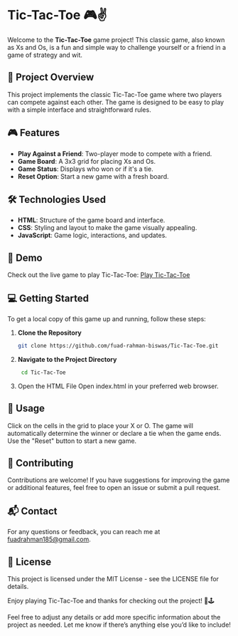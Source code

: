 # Tic-Tac-Toe 🎮✌️

Welcome to the **Tic-Tac-Toe** game project! This classic game, also known as Xs and Os, is a fun and simple way to challenge yourself or a friend in a game of strategy and wit. 

## 🚀 Project Overview

This project implements the classic Tic-Tac-Toe game where two players can compete against each other. The game is designed to be easy to play with a simple interface and straightforward rules.

## 🎮 Features

- **Play Against a Friend**: Two-player mode to compete with a friend.
- **Game Board**: A 3x3 grid for placing Xs and Os.
- **Game Status**: Displays who won or if it's a tie.
- **Reset Option**: Start a new game with a fresh board.

## 🛠️ Technologies Used

- **HTML**: Structure of the game board and interface.
- **CSS**: Styling and layout to make the game visually appealing.
- **JavaScript**: Game logic, interactions, and updates.

## 🌟 Demo

Check out the live game to play Tic-Tac-Toe: [Play Tic-Tac-Toe](https://github.com/fuad-rahman-biswas/Tic-Tac-Toe)

## 💻 Getting Started

To get a local copy of this game up and running, follow these steps:

1. **Clone the Repository**
   ```bash
   git clone https://github.com/fuad-rahman-biswas/Tic-Tac-Toe.git

2. **Navigate to the Project Directory**
   ```bash
    cd Tic-Tac-Toe

3. Open the HTML File
  Open index.html in your preferred web browser.


## 🔧 Usage

Click on the cells in the grid to place your X or O.
The game will automatically determine the winner or declare a tie when the game ends.
Use the "Reset" button to start a new game.


## 🤝 Contributing
Contributions are welcome! If you have suggestions for improving the game or additional features, feel free to open an issue or submit a pull request.

## 📬 Contact
For any questions or feedback, you can reach me at fuadrahman185@gmail.com.

## 📄 License
This project is licensed under the MIT License - see the LICENSE file for details.

Enjoy playing Tic-Tac-Toe and thanks for checking out the project! 🎉🕹️


Feel free to adjust any details or add more specific information about the project as needed. Let me know if there’s anything else you’d like to include!
